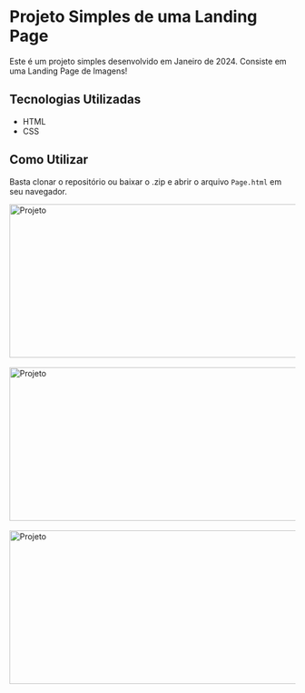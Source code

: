 # Projeto Simples de uma Landing Page

Este é um projeto simples desenvolvido em Janeiro de 2024. Consiste em uma Landing Page de Imagens!

## Tecnologias Utilizadas

- HTML
- CSS
  
## Como Utilizar

Basta clonar o repositório ou baixar o .zip e abrir o arquivo `Page.html` em seu navegador.

<img align="center" alt="Projeto" height="270" width="520" src="https://github.com/ViniciusAzambuja-Dev/Landing_Page/assets/145075747/938003ed-e105-4df6-bf80-98a491879668" />
<br><br>
<img align="center" alt="Projeto" height="270" width="520" src="https://github.com/ViniciusAzambuja-Dev/Landing_Page/assets/145075747/2f5782be-8782-4564-b1bd-db4db614db0e" />
<br><br>
<img align="center" alt="Projeto" height="270" width="520" src="https://github.com/ViniciusAzambuja-Dev/Landing_Page/assets/145075747/ba55d725-3103-4830-91de-340ba8e1d3b8" />


